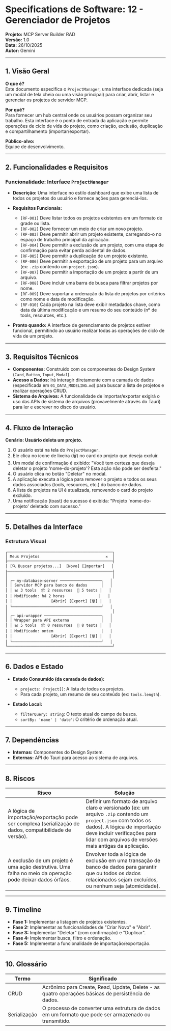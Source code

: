 # Specifications de Software: 12 - Gerenciador de Projetos

**Projeto:** MCP Server Builder RAD  
**Versão:** 1.0  
**Data:** 26/10/2025  
**Autor:** Gemini

---

## 1. Visão Geral

**O que é?**  
Este documento especifica o `ProjectManager`, uma interface dedicada (seja um modal de tela cheia ou uma visão principal) para criar, abrir, listar e gerenciar os projetos de servidor MCP.

**Por quê?**  
Para fornecer um hub central onde os usuários possam organizar seu trabalho. Esta interface é o ponto de entrada da aplicação e permite operações de ciclo de vida do projeto, como criação, exclusão, duplicação e compartilhamento (importar/exportar).

**Público-alvo:**  
Equipe de desenvolvimento.

---

## 2. Funcionalidades e Requisitos

### Funcionalidade: Interface `ProjectManager`
- **Descrição:** Uma interface no estilo dashboard que exibe uma lista de todos os projetos do usuário e fornece ações para gerenciá-los.

- **Requisitos Funcionais:**
  - `[RF-001]` Deve listar todos os projetos existentes em um formato de grade ou lista.
  - `[RF-002]` Deve fornecer um meio de criar um novo projeto.
  - `[RF-003]` Deve permitir abrir um projeto existente, carregando-o no espaço de trabalho principal da aplicação.
  - `[RF-004]` Deve permitir a exclusão de um projeto, com uma etapa de confirmação para evitar perda acidental de dados.
  - `[RF-005]` Deve permitir a duplicação de um projeto existente.
  - `[RF-006]` Deve permitir a exportação de um projeto para um arquivo (ex: `.zip` contendo um `project.json`).
  - `[RF-007]` Deve permitir a importação de um projeto a partir de um arquivo.
  - `[RF-008]` Deve incluir uma barra de busca para filtrar projetos por nome.
  - `[RF-009]` Deve suportar a ordenação da lista de projetos por critérios como nome e data de modificação.
  - `[RF-010]` Cada projeto na lista deve exibir metadados chave, como data da última modificação e um resumo do seu conteúdo (nº de tools, resources, etc.).

- **Pronto quando:** A interface de gerenciamento de projetos estiver funcional, permitindo ao usuário realizar todas as operações de ciclo de vida de um projeto.

---

## 3. Requisitos Técnicos

- **Componentes:** Construído com os componentes do Design System (`Card`, `Button`, `Input`, `Modal`).
- **Acesso a Dados:** Irá interagir diretamente com a camada de dados (especificada em `01_DATA_MODELING.md`) para buscar a lista de projetos e realizar operações CRUD.
- **Sistema de Arquivos:** A funcionalidade de importar/exportar exigirá o uso das APIs de sistema de arquivos (provavelmente através do Tauri) para ler e escrever no disco do usuário.

---

## 4. Fluxo de Interação

**Cenário: Usuário deleta um projeto.**

1.  O usuário está na tela do `ProjectManager`.
2.  Ele clica no ícone de lixeira (🗑️) no card do projeto que deseja excluir.
3.  Um modal de confirmação é exibido: "Você tem certeza que deseja deletar o projeto 'nome-do-projeto'? Esta ação não pode ser desfeita."
4.  O usuário clica no botão "Deletar" no modal.
5.  A aplicação executa a lógica para remover o projeto e todos os seus dados associados (tools, resources, etc.) do banco de dados.
6.  A lista de projetos na UI é atualizada, removendo o card do projeto excluído.
7.  Uma notificação (toast) de sucesso é exibida: "Projeto 'nome-do-projeto' deletado com sucesso."

---

## 5. Detalhes da Interface

### Estrutura Visual

```
┌──────────────────────────────────────────────┐
│ Meus Projetos                             ✕  │
├──────────────────────────────────────────────┤
│ [🔍 Buscar projetos...]  [Novo] [Importar]   │
├──────────────────────────────────────────────┤
│                                              │
│ ┌─ my-database-server ──────────────────┐   │
│ │ Servidor MCP para banco de dados      │   │
│ │ 📊 3 tools  📦 2 resources  🧪 5 tests │   │
│ │ Modificado: há 2 horas               │   │
│ │                 [Abrir] [Export] [🗑️] │   │
│ └───────────────────────────────────────┘   │
│                                              │
│ ┌─ api-wrapper ─────────────────────────┐   │
│ │ Wrapper para API externa              │   │
│ │ 📊 5 tools  📦 0 resources  🧪 8 tests │   │
│ │ Modificado: ontem                     │   │
│ │                 [Abrir] [Export] [🗑️] │   │
│ └───────────────────────────────────────┘   │
└──────────────────────────────────────────────┘
```

---

## 6. Dados e Estado

- **Estado Consumido (da camada de dados):**
  - `projects: Project[]`: A lista de todos os projetos.
  - Para cada projeto, um resumo de seu conteúdo (ex: `tools.length`).

- **Estado Local:**
  - `filterQuery: string`: O texto atual do campo de busca.
  - `sortBy: 'name' | 'date'`: O critério de ordenação atual.

---

## 7. Dependências

- **Internas:** Componentes do Design System.
- **Externas:** API do Tauri para acesso ao sistema de arquivos.

---

## 8. Riscos

| Risco | Solução |
|-------|---------|
| A lógica de importação/exportação pode ser complexa (serialização de dados, compatibilidade de versão). | Definir um formato de arquivo claro e versionado (ex: um arquivo `.zip` contendo um `project.json` com todos os dados). A lógica de importação deve incluir verificações para lidar com arquivos de versões mais antigas da aplicação. |
| A exclusão de um projeto é uma ação destrutiva. Uma falha no meio da operação pode deixar dados órfãos. | Envolver toda a lógica de exclusão em uma transação de banco de dados para garantir que ou todos os dados relacionados sejam excluídos, ou nenhum seja (atomicidade). |

---

## 9. Timeline

- **Fase 1:** Implementar a listagem de projetos existentes.
- **Fase 2:** Implementar as funcionalidades de "Criar Novo" e "Abrir".
- **Fase 3:** Implementar "Deletar" (com confirmação) e "Duplicar".
- **Fase 4:** Implementar busca, filtro e ordenação.
- **Fase 5:** Implementar a funcionalidade de importação/exportação.

---

## 10. Glossário

| Termo | Significado |
|-------|-------------|
| CRUD | Acrônimo para Create, Read, Update, Delete - as quatro operações básicas de persistência de dados. |
| Serialização | O processo de converter uma estrutura de dados em um formato que pode ser armazenado ou transmitido. |
